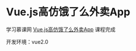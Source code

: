 # Vue.js高仿饿了么外卖App

学习慕课网 [Vue.js高仿饿了么外卖App](http://coding.imooc.com/class/74.html) 课程完成

开发环境：vue2.0
